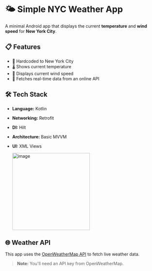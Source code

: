 # 🌤️ Simple NYC Weather App

A minimal Android app that displays the current **temperature** and **wind speed** for **New York City**.

## 📋 Features

- 📍 Hardcoded to New York City
- 🌡️ Shows current temperature
- 🍃 Displays current wind speed
- 🔁 Fetches real-time data from an online API

## 🛠 Tech Stack

- **Language:** Kotlin
- **Networking:** Retrofit
- **DI:** Hilt
- **Architecture:** Basic MVVM
- **UI:** XML Views

  <img width="255" alt="image" src="https://github.com/user-attachments/assets/3071e51e-03cc-4453-b194-e173013b2a5b" />


## 🌐 Weather API

This app uses the [OpenWeatherMap API](https://openweathermap.org/api) to fetch live weather data.

> **Note:** You'll need an API key from OpenWeatherMap.
